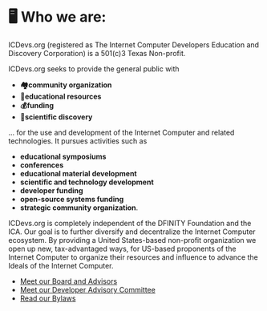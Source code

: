 
# 🖥️ Who we are:

ICDevs.org (registered as The Internet Computer Developers Education and Discovery Corporation) is a 501(c)3 Texas Non-profit.

ICDevs.org seeks to provide the general public with
* **🏘️community organization**
* **📖educational resources**
* **💰funding**
* **🔬scientific discovery**

... for the use and development of the Internet Computer and related technologies. It pursues activities such as

* **educational symposiums**
* **conferences**
* **educational material development**
* **scientific and technology development**
* **developer funding**
* **open-source systems funding**
* **strategic community organization**.

ICDevs.org is completely independent of the DFINITY Foundation and the ICA. Our goal is to further diversify and decentralize the Internet Computer ecosystem. By providing a United States-based non-profit organization we open up new, tax-advantaged ways, for US-based proponents of the Internet Computer to organize their resources and influence to advance the Ideals of the Internet Computer.

* [Meet our Board and Advisors](/board)
* [Meet our Developer Advisory Committee](/developer_advisory_committee)
* [Read our Bylaws](/bylaws)

